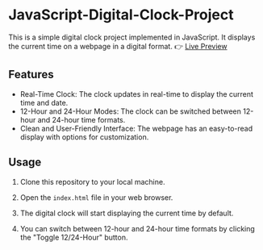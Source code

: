 # JavaScript-Digital-Clock-Project
This is a simple digital clock project implemented in JavaScript. It displays the current time on a webpage in a digital format.
 👉
[Live Preview](https://explorer-sonu.github.io/JavaScript-Digital-Clock-Project/)
## Features

- Real-Time Clock: The clock updates in real-time to display the current time and date.
- 12-Hour and 24-Hour Modes: The clock can be switched between 12-hour and 24-hour time formats.
- Clean and User-Friendly Interface: The webpage has an easy-to-read display with options for customization.

## Usage

1. Clone this repository to your local machine.
2. Open the `index.html` file in your web browser.

3. The digital clock will start displaying the current time by default.

4. You can switch between 12-hour and 24-hour time formats by clicking the "Toggle 12/24-Hour" button.
